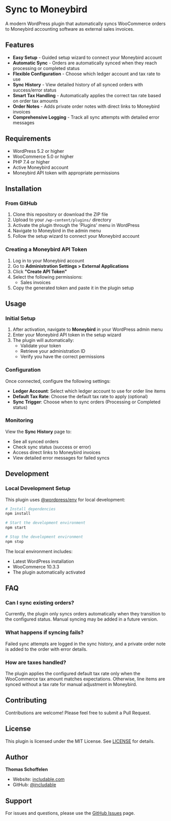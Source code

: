 # Sync to Moneybird

A modern WordPress plugin that automatically syncs WooCommerce orders to Moneybird accounting software as external sales invoices.

## Features

- **Easy Setup** - Guided setup wizard to connect your Moneybird account
- **Automatic Sync** - Orders are automatically synced when they reach processing or completed status
- **Flexible Configuration** - Choose which ledger account and tax rate to use
- **Sync History** - View detailed history of all synced orders with success/error status
- **Smart Tax Handling** - Automatically applies the correct tax rate based on order tax amounts
- **Order Notes** - Adds private order notes with direct links to Moneybird invoices
- **Comprehensive Logging** - Track all sync attempts with detailed error messages

## Requirements

- WordPress 5.2 or higher
- WooCommerce 5.0 or higher
- PHP 7.4 or higher
- Active Moneybird account
- Moneybird API token with appropriate permissions

## Installation

### From GitHub

1. Clone this repository or download the ZIP file
2. Upload to your `/wp-content/plugins/` directory
3. Activate the plugin through the 'Plugins' menu in WordPress
4. Navigate to Moneybird in the admin menu
5. Follow the setup wizard to connect your Moneybird account

### Creating a Moneybird API Token

1. Log in to your Moneybird account
2. Go to **Administration Settings > External Applications**
3. Click **"Create API Token"**
4. Select the following permissions:
   - Sales invoices
5. Copy the generated token and paste it in the plugin setup

## Usage

### Initial Setup

1. After activation, navigate to **Moneybird** in your WordPress admin menu
2. Enter your Moneybird API token in the setup wizard
3. The plugin will automatically:
   - Validate your token
   - Retrieve your administration ID
   - Verify you have the correct permissions

### Configuration

Once connected, configure the following settings:

- **Ledger Account**: Select which ledger account to use for order line items
- **Default Tax Rate**: Choose the default tax rate to apply (optional)
- **Sync Trigger**: Choose when to sync orders (Processing or Completed status)

### Monitoring

View the **Sync History** page to:
- See all synced orders
- Check sync status (success or error)
- Access direct links to Moneybird invoices
- View detailed error messages for failed syncs

## Development

### Local Development Setup

This plugin uses [@wordpress/env](https://www.npmjs.com/package/@wordpress/env) for local development:

```bash
# Install dependencies
npm install

# Start the development environment
npm start

# Stop the development environment
npm stop
```

The local environment includes:
- Latest WordPress installation
- WooCommerce 10.3.3
- The plugin automatically activated

## FAQ

### Can I sync existing orders?

Currently, the plugin only syncs orders automatically when they transition to the configured status. Manual syncing may be added in a future version.

### What happens if syncing fails?

Failed sync attempts are logged in the sync history, and a private order note is added to the order with error details.

### How are taxes handled?

The plugin applies the configured default tax rate only when the WooCommerce tax amount matches expectations. Otherwise, line items are synced without a tax rate for manual adjustment in Moneybird.

## Contributing

Contributions are welcome! Please feel free to submit a Pull Request.

## License

This plugin is licensed under the MIT License. See [LICENSE](LICENSE) for details.

## Author

**Thomas Schoffelen**
- Website: [includable.com](https://includable.com)
- GitHub: [@includable](https://github.com/includable)

## Support

For issues and questions, please use the [GitHub Issues](https://github.com/includable/moneybird-for-woocommerce/issues) page.
